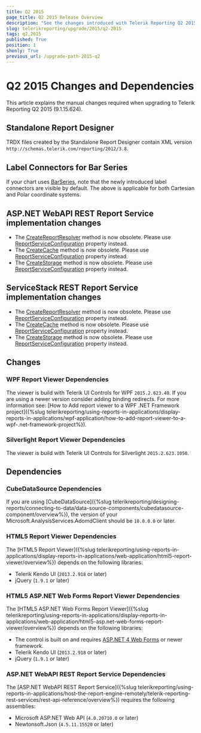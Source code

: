 ```yaml
---
title: Q2 2015
page_title: Q2 2015 Release Overview 
description: "See the changes introduced with Telerik Reporting Q2 2015 that should be considered before upgrading, and the 3rd party products & packages this version depends on."
slug: telerikreporting/upgrade/2015/q2-2015
tags: q2,2015
published: True
position: 1
shonly: True
previous_url: /upgrade-path-2015-q2
---
```


# Q2 2015 Changes and Dependencies

This article explains the manual changes required when upgrading to Telerik Reporting Q2 2015 (9.1.15.624).

## Standalone Report Designer

TRDX files created by the Standalone Report Designer contain XML version `http://schemas.telerik.com/reporting/2012/3.8`.

## Label Connectors for Bar Series

If your chart uses [BarSeries](/api/Telerik.Reporting.BarSeries), note that the newly introduced label connectors are visible by default. The above is applicable for both Cartesian and Polar coordinate systems.

## ASP.NET WebAPI REST Report Service implementation changes

* The [CreateReportResolver](/api/Telerik.Reporting.Services.WebApi.ReportsControllerBase#Telerik_Reporting_Services_WebApi_ReportsControllerBase_CreateReportResolver) method is now obsolete. Please use [ReportServiceConfiguration](/api/Telerik.Reporting.Services.WebApi.ReportsControllerBase#Telerik_Reporting_Services_WebApi_ReportsControllerBase_ReportServiceConfiguration) property instead.
* The [CreateCache](/api/Telerik.Reporting.Services.WebApi.ReportsControllerBase#Telerik_Reporting_Services_WebApi_ReportsControllerBase_CreateCache) method is now obsolete. Please use [ReportServiceConfiguration](/api/Telerik.Reporting.Services.WebApi.ReportsControllerBase#Telerik_Reporting_Services_WebApi_ReportsControllerBase_ReportServiceConfiguration) property instead.
* The [CreateStorage](/api/Telerik.Reporting.Services.WebApi.ReportsControllerBase#Telerik_Reporting_Services_WebApi_ReportsControllerBase_CreateStorage) method is now obsolete. Please use [ReportServiceConfiguration](/api/Telerik.Reporting.Services.WebApi.ReportsControllerBase#Telerik_Reporting_Services_WebApi_ReportsControllerBase_ReportServiceConfiguration) property instead.

## ServiceStack REST Report Service implementation changes

* The [CreateReportResolver](/api/Telerik.Reporting.Services.ServiceStack.ReportsHostBase#Telerik_Reporting_Services_ServiceStack_ReportsHostBase_CreateReportResolver) method is now obsolete. Please use [ReportServiceConfiguration](/api/Telerik.Reporting.Services.ServiceStack.ReportsHostBase#Telerik_Reporting_Services_ServiceStack_ReportsHostBase_ReportServiceConfiguration) property instead.
* The [CreateCache](/api/Telerik.Reporting.Services.ServiceStack.ReportsHostBase#Telerik_Reporting_Services_ServiceStack_ReportsHostBase_CreateCache) method is now obsolete. Please use [ReportServiceConfiguration](/api/Telerik.Reporting.Services.ServiceStack.ReportsHostBase#Telerik_Reporting_Services_ServiceStack_ReportsHostBase_ReportServiceConfiguration) property instead.
* The [CreateStorage](/api/Telerik.Reporting.Services.ServiceStack.ReportsHostBase#Telerik_Reporting_Services_ServiceStack_ReportsHostBase_CreateStorage) method is now obsolete. Please use [ReportServiceConfiguration](/api/Telerik.Reporting.Services.ServiceStack.ReportsHostBase#Telerik_Reporting_Services_ServiceStack_ReportsHostBase_ReportServiceConfiguration) property instead.

## Changes

### WPF Report Viewer Dependencies

The viewer is build with Telerik UI Controls for WPF `2015.2.623.40`. If you are using a newer version consider adding binding redirects. For more information see: [How to Add report viewer to a WPF .NET Framework project]({%slug telerikreporting/using-reports-in-applications/display-reports-in-applications/wpf-application/how-to-add-report-viewer-to-a-wpf-.net-framework-project%}).

### Silverlight Report Viewer Dependencies

The viewer is build with Telerik UI Controls for Silverlight `2015.2.623.1050`.

## Dependencies

### CubeDataSource Dependencies

If you are using [CubeDataSource]({%slug telerikreporting/designing-reports/connecting-to-data/data-source-components/cubedatasource-component/overview%}), the version of your Microsoft.AnalysisServices.AdomdClient should be `10.0.0.0` or later.

### HTML5 Report Viewer Dependencies

The [HTML5 Report Viewer]({%slug telerikreporting/using-reports-in-applications/display-reports-in-applications/web-application/html5-report-viewer/overview%}) depends on the following libraries:

* Telerik Kendo UI (`2013.2.918` or later)
* jQuery (`1.9.1` or later)

### HTML5 ASP.NET Web Forms Report Viewer Dependencies

The [HTML5 ASP.NET Web Forms Report Viewer]({%slug telerikreporting/using-reports-in-applications/display-reports-in-applications/web-application/html5-asp.net-web-forms-report-viewer/overview%}) depends on the following libraries:

* The control is built on and requires [ASP.NET 4 Web Forms](https://learn.microsoft.com/en-us/aspnet/web-forms/) or newer framework.
* Telerik Kendo UI (`2013.2.918` or later)
* jQuery (`1.9.1` or later)

### ASP.NET WebAPI REST Report Service Dependencies

The [ASP.NET WebAPI REST Report Service]({%slug telerikreporting/using-reports-in-applications/host-the-report-engine-remotely/telerik-reporting-rest-services/rest-api-reference/overview%}) requires the following assemblies:

* Microsoft ASP.NET Web API (`4.0.20710.0` or later)
* Newtonsoft.Json (`4.5.11.15520` or later)
